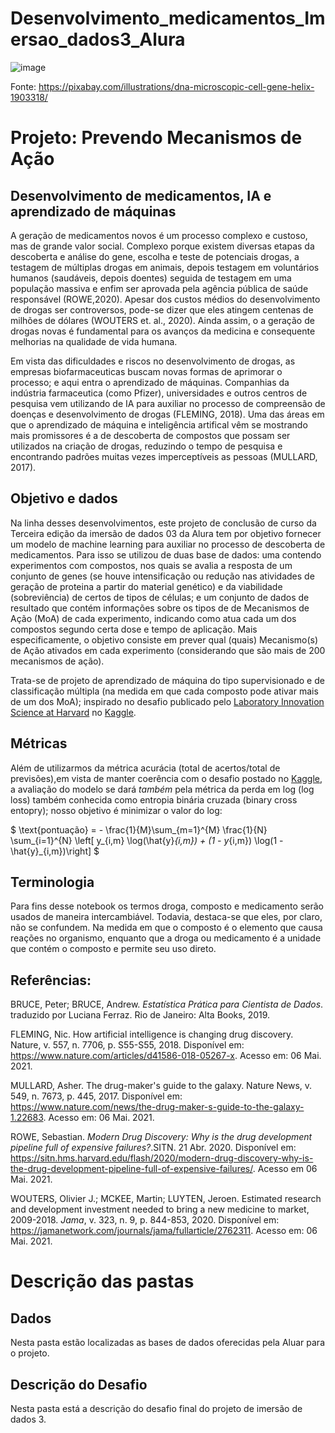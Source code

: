 # Desenvolvimento_medicamentos_Imersao_dados3_Alura
![image](https://user-images.githubusercontent.com/60203850/116947930-649a5b80-ac54-11eb-9035-fe14a0c02b10.png)

Fonte: https://pixabay.com/illustrations/dna-microscopic-cell-gene-helix-1903318/

# **Projeto: Prevendo Mecanismos de Ação** 

##  **Desenvolvimento de medicamentos, IA e aprendizado de máquinas**

A geração de medicamentos novos é um processo complexo e custoso, mas de grande valor social. Complexo porque existem diversas etapas da descoberta e análise do gene, escolha e teste de potenciais drogas, a testagem de múltiplas drogas em animais, depois testagem em voluntários humanos (saudáveis, depois doentes) seguida de testagem em uma população massiva e enfim ser aprovada pela agência pública de saúde responsável (ROWE,2020). Apesar dos custos médios do desenvolvimento de drogas ser controversos, pode-se dizer que eles atingem centenas de milhões de dólares (WOUTERS et. al., 2020). Ainda assim, o a geração de drogas novas é fundamental para os avanços da medicina e consequente melhorias na qualidade de vida humana.

Em vista das dificuldades e riscos no desenvolvimento de drogas, as empresas biofarmaceuticas buscam novas formas de aprimorar o processo; e aqui entra o aprendizado de máquinas. Companhias da indústria farmaceutica (como Pfizer), universidades e outros centros de pesquisa vem utilizando de IA para auxiliar no processo de compreensão de doenças e desenvolvimento de drogas (FLEMING, 2018). Uma das áreas em que o aprendizado de máquina e inteligência artifical vêm se mostrando mais promissores é a de descoberta de compostos que possam ser utilizados na criação de drogas, reduzindo o tempo de pesquisa e encontrando padrões muitas vezes imperceptíveis as pessoas (MULLARD, 2017).

## **Objetivo e dados**

Na linha desses desenvolvimentos, este projeto de conclusão de curso da Terceira edição da imersão de dados 03 da Alura tem por objetivo fornecer um modelo de machine learning para auxiliar no processo de descoberta de medicamentos. Para isso se utilizou de duas base de dados: uma contendo experimentos com compostos, nos quais se avalia a resposta de um conjunto de genes (se houve intensificação ou redução nas atividades de geração de proteina a partir do material genético) e da viabilidade (sobreviência) de certos de tipos de células; e um conjunto de dados de resultado que contém informações sobre os tipos de de Mecanismos de Ação (MoA) de cada experimento, indicando como atua cada um dos compostos segundo certa dose e tempo de aplicação. Mais especificamente, o objetivo consiste em prever qual (quais) Mecanismo(s) de Ação ativados em cada experimento (considerando que são mais de 200 mecanismos de ação). 

Trata-se de projeto de aprendizado de máquina do tipo supervisionado e de classificação múltipla (na medida em que cada composto pode ativar mais de um dos MoA); inspirado no desafio publicado pelo [Laboratory Innovation Science at Harvard](https://lish.harvard.edu/) no [Kaggle](https://www.kaggle.com/c/lish-moa). 

## **Métricas**

Além de utilizarmos da métrica acurácia (total de acertos/total de previsões),em vista de manter coerência com o desafio postado no [Kaggle](https://www.kaggle.com/c/lish-moa/overview/evaluation), a avaliação do modelo se dará *também* pela métrica da 
perda em log (log loss) também conhecida como entropia binária cruzada (binary cross entopry); nosso objetivo é minimizar o valor do log:

$ \text{pontuação} = - \frac{1}{M}\sum_{m=1}^{M} \frac{1}{N} \sum_{i=1}^{N} \left[ y_{i,m} \log(\hat{y}_{i,m}) + (1 - y_{i,m}) \log(1 - \hat{y}_{i,m})\right] $

## **Terminologia**

Para fins desse notebook os termos droga, composto e medicamento serão usados de maneira intercambiável. Todavia, destaca-se que eles, por claro, não se confundem. Na medida em que o composto é o elemento que causa reações no organismo, enquanto que a droga ou medicamento é a unidade que contém o composto e permite seu uso direto.

## Referências:

BRUCE, Peter; BRUCE, Andrew. *Estatística Prática para Cientista de Dados*. traduzido por Luciana Ferraz. Rio de Janeiro: Alta Books, 2019.

FLEMING, Nic. How artificial intelligence is changing drug discovery. Nature, v. 557, n. 7706, p. S55-S55, 2018. Disponível em: <https://www.nature.com/articles/d41586-018-05267-x>. Acesso em: 06 Mai. 2021.

MULLARD, Asher. The drug-maker's guide to the galaxy. Nature News, v. 549, n. 7673, p. 445, 2017. Disponível em: <https://www.nature.com/news/the-drug-maker-s-guide-to-the-galaxy-1.22683>. Acesso em: 06 Mai. 2021.

ROWE, Sebastian. *Modern Drug Discovery: Why is the drug development pipeline full of expensive failures?*.SITN. 21 Abr. 2020. Disponível em: <https://sitn.hms.harvard.edu/flash/2020/modern-drug-discovery-why-is-the-drug-development-pipeline-full-of-expensive-failures/>. Acesso em 06 Mai. 2021.

WOUTERS, Olivier J.; MCKEE, Martin; LUYTEN, Jeroen. Estimated research and development investment needed to bring a new medicine to market, 2009-2018. *Jama*, v. 323, n. 9, p. 844-853, 2020. Disponível em: <https://jamanetwork.com/journals/jama/fullarticle/2762311>. Acesso em: 06 Mai. 2021.


# Descrição das pastas

## Dados
Nesta pasta estão localizadas as bases de dados oferecidas pela Aluar para o projeto.

## Descrição do Desafio

Nesta pasta está a descrição do desafio final do projeto de imersão de dados 3.

